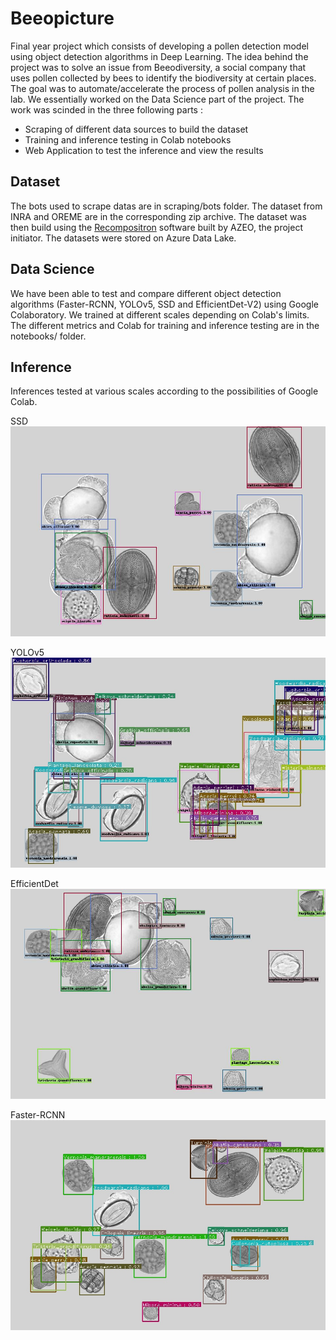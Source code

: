 # Beeopicture

Final year project which consists of developing a pollen detection model using object detection algorithms in Deep Learning. The idea behind the project was to solve an issue from Beeodiversity, a social company that uses pollen collected by bees to identify the biodiversity at certain places. The goal was to automate/accelerate the process of pollen analysis in the lab. We essentially worked on the Data Science part of the project. The work was scinded in the three following parts :
 - Scraping of different data sources to build the dataset
 - Training and inference testing in Colab notebooks
 - Web Application to test the inference and view the results

## Dataset

The bots used to scrape datas are in scraping/bots folder. The dataset from INRA and OREME are in the corresponding zip archive. The dataset was then build using the [Recompositron](https://github.com/AzeoGarage/ShareAI-Beeodiversity-SmartBeeHive/tree/master/src/PollenDetector/Tools/Recompositron) software built by AZEO, the project initiator. The datasets were stored on Azure Data Lake.

## Data Science

We have been able to test and compare different object detection algorithms (Faster-RCNN, YOLOv5, SSD and EfficientDet-V2) using Google Colaboratory. We trained at different scales depending on Colab's limits. The different metrics and Colab for training and inference testing are in the notebooks/ folder.


## Inference

Inferences tested at various scales according to the possibilities of Google Colab.

SSD
![SSD](inference/ssd.jpg)

YOLOv5
![YOLO](inference/yolo.jpg)

EfficientDet
![EDET](inference/edet.jpg)

Faster-RCNN
![SSD](inference/frcnn.png)